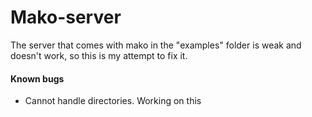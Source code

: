 # Mako-server
The server that comes with mako in the "examples" folder is weak and doesn't work, so this is my attempt to fix it.

#### Known bugs
* Cannot handle directories. Working on this